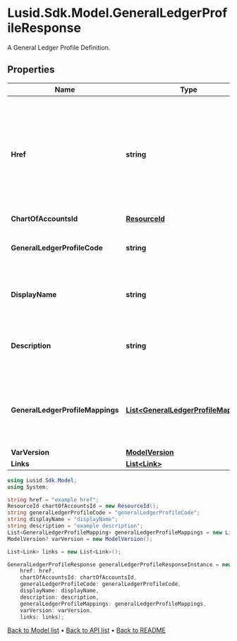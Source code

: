 # Lusid.Sdk.Model.GeneralLedgerProfileResponse
A General Ledger Profile Definition.

## Properties

Name | Type | Description | Notes
------------ | ------------- | ------------- | -------------
**Href** | **string** | The specific Uniform Resource Identifier (URI) for this resource at the requested effective and asAt datetime. | [optional] 
**ChartOfAccountsId** | [**ResourceId**](ResourceId.md) |  | 
**GeneralLedgerProfileCode** | **string** | The unique code for the General Ledger Profile | 
**DisplayName** | **string** | The name of the General Ledger Profile | 
**Description** | **string** | A description for the General Ledger Profile | [optional] 
**GeneralLedgerProfileMappings** | [**List&lt;GeneralLedgerProfileMapping&gt;**](GeneralLedgerProfileMapping.md) | Rules for mapping Account or property values to aggregation pattern definitions | 
**VarVersion** | [**ModelVersion**](ModelVersion.md) |  | [optional] 
**Links** | [**List&lt;Link&gt;**](Link.md) |  | [optional] 

```csharp
using Lusid.Sdk.Model;
using System;

string href = "example href";
ResourceId chartOfAccountsId = new ResourceId();
string generalLedgerProfileCode = "generalLedgerProfileCode";
string displayName = "displayName";
string description = "example description";
List<GeneralLedgerProfileMapping> generalLedgerProfileMappings = new List<GeneralLedgerProfileMapping>();
ModelVersion? varVersion = new ModelVersion();

List<Link> links = new List<Link>();

GeneralLedgerProfileResponse generalLedgerProfileResponseInstance = new GeneralLedgerProfileResponse(
    href: href,
    chartOfAccountsId: chartOfAccountsId,
    generalLedgerProfileCode: generalLedgerProfileCode,
    displayName: displayName,
    description: description,
    generalLedgerProfileMappings: generalLedgerProfileMappings,
    varVersion: varVersion,
    links: links);
```

[Back to Model list](../README.md#documentation-for-models) &#8226; [Back to API list](../README.md#documentation-for-api-endpoints) &#8226; [Back to README](../README.md)
